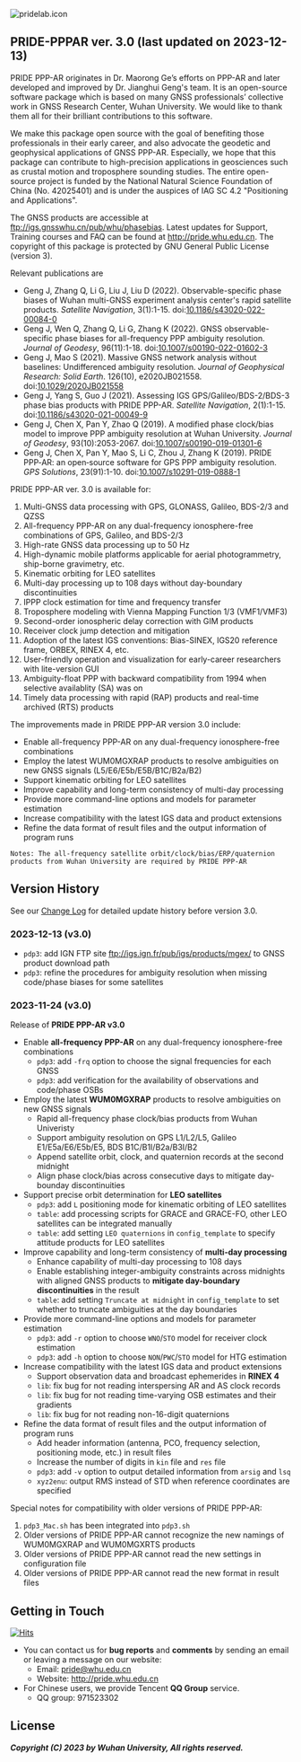 ![pridelab.icon](https://github.com/PrideLab/PRIDE-PPPAR/blob/master/doc/PRIDE.png)

## PRIDE-PPPAR ver. 3.0 (last updated on 2023-12-13)

PRIDE PPP-AR originates in Dr. Maorong Ge’s efforts on PPP-AR and later developed and improved by Dr. Jianghui Geng's team. It is an open-source software package which is based on many GNSS professionals’ collective work in GNSS Research Center, Wuhan University. We would like to thank them all for their brilliant contributions to this software. 

We make this package open source with the goal of benefiting those professionals in their early career, and also advocate the geodetic and geophysical applications of GNSS PPP-AR. Especially, we hope that this package can contribute to high-precision applications in geosciences such as crustal motion and troposphere sounding studies. The entire open-source project is funded by the National Natural Science Foundation of China (No. 42025401) and is under the auspices of IAG SC 4.2 "Positioning and Applications".

The GNSS products are accessible at <ftp://igs.gnsswhu.cn/pub/whu/phasebias>.
Latest updates for Support, Training courses and FAQ can be found at <http://pride.whu.edu.cn>.
The copyright of this package is protected by GNU General Public License (version 3). 

Relevant publications are

* Geng J, Zhang Q, Li G, Liu J, Liu D (2022). Observable-specific phase biases of Wuhan multi-GNSS experiment analysis center's rapid satellite products. *Satellite Navigation*, 3(1):1-15. doi:[10.1186/s43020-022-00084-0](https://doi.org/10.1186/s43020-022-00084-0)
* Geng J, Wen Q, Zhang Q, Li G, Zhang K (2022). GNSS observable-specific phase biases for all-frequency PPP ambiguity resolution. *Journal of Geodesy*, 96(11):1-18. doi:[10.1007/s00190-022-01602-3](https://doi.org/10.1007/s00190-022-01602-3)
* Geng J, Mao S (2021). Massive GNSS network analysis without baselines: Undifferenced ambiguity resolution. *Journal of Geophysical Research: Solid Earth*. 126(10), e2020JB021558. doi:[10.1029/2020JB021558](https://doi.org/10.1029/2020JB021558)
* Geng J, Yang S, Guo J (2021). Assessing IGS GPS/Galileo/BDS-2/BDS-3 phase bias products with PRIDE PPP-AR. *Satellite Navigation*, 2(1):1-15. doi:[10.1186/s43020-021-00049-9](https://doi.org/10.1186/s43020-021-00049-9)
* Geng J, Chen X, Pan Y, Zhao Q (2019). A modified phase clock/bias model to improve PPP ambiguity resolution at Wuhan University. *Journal of Geodesy*, 93(10):2053-2067. doi:[10.1007/s00190-019-01301-6](https://doi.org/10.1007/s00190-019-01301-6)
* Geng J, Chen X, Pan Y, Mao S, Li C, Zhou J, Zhang K (2019). PRIDE PPP‑AR: an open‑source software for GPS PPP ambiguity resolution. *GPS Solutions*, 23(91):1-10. doi:[10.1007/s10291-019-0888-1](https://doi.org/10.1007/s10291-019-0888-1)

PRIDE PPP-AR ver. 3.0 is available for:

1) Multi-GNSS data processing with GPS, GLONASS, Galileo, BDS-2/3 and QZSS
2) All-frequency PPP-AR on any dual-frequency ionosphere-free combinations of GPS, Galileo, and BDS-2/3
3) High-rate GNSS data processing up to 50 Hz
4) High-dynamic mobile platforms applicable for aerial photogrammetry, ship-borne gravimetry, etc.
5) Kinematic orbiting for LEO satellites
6) Multi-day processing up to 108 days without day-boundary discontinuities
7) IPPP clock estimation for time and frequency transfer
8) Troposphere modeling with Vienna Mapping Function 1/3 (VMF1/VMF3)
9) Second-order ionospheric delay correction with GIM products
10) Receiver clock jump detection and mitigation
11) Adoption of the latest IGS conventions: Bias-SINEX, IGS20 reference frame, ORBEX, RINEX 4, etc.
12) User-friendly operation and visualization for early-career researchers with lite-version GUI
13) Ambiguity-float PPP with backward compatibility from 1994 when selective availablity (SA) was on
14) Timely data processing with rapid (RAP) products and real-time archived (RTS) products

The improvements made in PRIDE PPP-AR version 3.0 include:

* Enable all-frequency PPP-AR on any dual-frequency ionosphere-free combinations
* Employ the latest WUM0MGXRAP products to resolve ambiguities on new GNSS signals (L5/E6/E5b/E5B/B1C/B2a/B2)
* Support kinematic orbiting for LEO satellites
* Improve capability and long-term consistency of multi-day processing
* Provide more command-line options and models for parameter estimation
* Increase compatibility with the latest IGS data and product extensions
* Refine the data format of result files and the output information of program runs

`Notes: The all-frequency satellite orbit/clock/bias/ERP/quaternion products from Wuhan University are required by PRIDE PPP-AR`

## Version History

See our [Change Log](https://github.com/PrideLab/PRIDE-PPPAR/blob/master/CHANGELOG.md) for detailed update history before version 3.0.

### 2023-12-13 (v3.0)

* `pdp3`: add IGN FTP site <ftp://igs.ign.fr/pub/igs/products/mgex/> to GNSS product download path
* `pdp3`: refine the procedures for ambiguity resolution when missing code/phase biases for some satellites

### 2023-11-24 (v3.0)

Release of **PRIDE PPP-AR v3.0**

* Enable **all-frequency PPP-AR** on any dual-frequency ionosphere-free combinations
  * `pdp3`: add `-frq` option to choose the signal frequencies for each GNSS
  * `pdp3`: add verification for the availability of observations and code/phase OSBs
* Employ the latest **WUM0MGXRAP** products to resolve ambiguities on new GNSS signals
  * Rapid all-frequency phase clock/bias products from Wuhan Univeristy
  * Support ambiguity resolution on GPS L1/L2/L5, Galileo E1/E5a/E6/E5b/E5, BDS B1C/B1I/B2a/B3I/B2
  * Append satellite orbit, clock, and quaternion records at the second midnight
  * Align phase clock/bias across consecutive days to mitigate day-bounday discontinuities
* Support precise orbit determination for **LEO satellites**
  * `pdp3`: add `L` positioning mode for kinematic orbiting of LEO satellites
  * `table`: add processing scripts for GRACE and GRACE-FO, other LEO satellites can be integrated manually
  * `table`: add setting `LEO quaternions` in `config_template` to specify attitude products for LEO satellites
* Improve capability and long-term consistency of **multi-day processing**
  * Enhance capability of multi-day processing to 108 days
  * Enable establishing integer-ambiguity constraints across midnights with aligned GNSS products to **mitigate day-boundary discontinuities** in the result
  * `table`: add setting `Truncate at midnight` in `config_template` to set whether to truncate ambiguities at the day boundaries
* Provide more command-line options and models for parameter estimation
  * `pdp3`: add `-r` option to choose `WNO`/`STO` model for receiver clock estimation
  * `pdp3`: add `-h` option to choose `NON`/`PWC`/`STO` model for HTG estimation
* Increase compatibility with the latest IGS data and product extensions
  * Support observation data and broadcast ephemerides in **RINEX 4**
  * `lib`: fix bug for not reading interspersing AR and AS clock records
  * `lib`: fix bug for not reading time-varying OSB estimates and their gradients
  * `lib`: fix bug for not reading non-16-digit quaternions
* Refine the data format of result files and the output information of program runs
  * Add header information (antenna, PCO, frequency selection, positioning mode, etc.) in result files
  * Increase the number of digits in `kin` file and `res` file
  * `pdp3`: add `-v` option to output detailed information from `arsig` and `lsq`
  * `xyz2enu`: output RMS instead of STD when reference coordinates are specified

Special notes for compatibility with older versions of PRIDE PPP-AR:

1) `pdp3_Mac.sh` has been integrated into `pdp3.sh`
2) Older versions of PRIDE PPP-AR cannot recognize the new namings of WUM0MGXRAP and WUM0MGXRTS products
3) Older versions of PRIDE PPP-AR cannot read the new settings in configuration file
4) Older versions of PRIDE PPP-AR cannot read the new format in result files
 
## Getting in Touch

[![Hits](https://hits.seeyoufarm.com/api/count/incr/badge.svg?url=https%3A%2F%2Fgithub.com%2FPrideLab%2FPRIDE-PPPAR&count_bg=%2379C83D&title_bg=%23555555&icon=&icon_color=%23E7E7E7&title=PAGE+VIEWS&edge_flat=false)](https://hits.seeyoufarm.com)

* You can contact us for **bug reports** and **comments** by sending an email or leaving a message on our website:
  * Email: <pride@whu.edu.cn>
  * Website: <http://pride.whu.edu.cn>
* For Chinese users, we provide Tencent **QQ Group** service.
  * QQ group: 971523302

## License

***Copyright (C) 2023 by Wuhan University, All rights reserved.***
